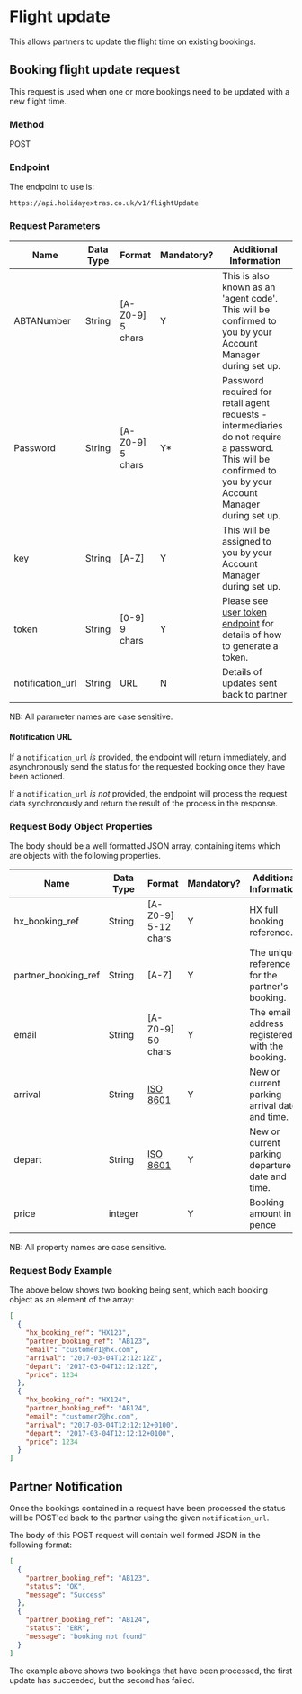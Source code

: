 # Flight update

This allows partners to update the flight time on existing bookings.

## Booking flight update request

This request is used when one or more bookings need to be updated with a new flight time.

### Method

POST

### Endpoint

The endpoint to use is:

```
https://api.holidayextras.co.uk/v1/flightUpdate
```

### Request Parameters

 | Name        | Data Type    | Format | Mandatory? | Additional Information |
 | ----        | ----    | ------ | -------- | ---------------------- |
 | ABTANumber | String | [A-Z0-9] 5 chars | Y | This is also known as an 'agent code'. This will be confirmed to you by your Account Manager during set up. |
 | Password | String | [A-Z0-9] 5 chars | Y* | Password required for retail agent requests - intermediaries do not require a password. This will be confirmed to you by your Account Manager during set up.|
 | key | String | [A-Z] | Y | This will be assigned to you by your Account Manager during set up.|
 | token | String | [0-9] 9 chars | Y | Please see [user token endpoint](/hxapi/usertoken) for details of how to generate a token. |
 | notification_url | String | URL | N | Details of updates sent back to partner |

NB: All parameter names are case sensitive.

#### Notification URL

If a `notification_url` *is* provided, the endpoint will return immediately, and asynchronously send the status for the requested booking once they have been actioned.

If a `notification_url` *is not* provided, the endpoint will process the request data synchronously and return the result of the process in the response.

### Request Body Object Properties

The body should be a well formatted JSON array, containing items which are objects with the following properties.

 | Name        | Data Type    | Format | Mandatory? | Additional Information |
 | ----        | ----    | ------ | -------- | ---------------------- |
 | hx_booking_ref | String | [A-Z0-9] 5-12 chars | Y | HX full booking reference. |
 | partner_booking_ref | String  | [A-Z] | Y | The unique reference for the partner's booking. |
 | email | String | [A-Z0-9] 50 chars | Y | The email address registered with the booking. |
 | arrival | String | [ISO 8601](https://en.wikipedia.org/wiki/ISO_8601) | Y | New or current parking arrival date and time. |
 | depart | String | [ISO 8601](https://en.wikipedia.org/wiki/ISO_8601) | Y | New or current parking departure date and time. |
 | price | integer | | Y | Booking amount in pence |

NB: All property names are case sensitive.

### Request Body Example

The above below shows two booking being sent, which each booking object as an element of the array:

```json
[
  {
    "hx_booking_ref": "HX123",
    "partner_booking_ref": "AB123",
    "email": "customer1@hx.com",
    "arrival": "2017-03-04T12:12:12Z",
    "depart": "2017-03-04T12:12:12Z",
    "price": 1234
  },
  {
    "hx_booking_ref": "HX124",
    "partner_booking_ref": "AB124",
    "email": "customer2@hx.com",
    "arrival": "2017-03-04T12:12:12+0100",
    "depart": "2017-03-04T12:12:12+0100",
    "price": 1234
  }
]
```

## Partner Notification

Once the bookings contained in a request have been processed the status will be POST'ed back to the partner using the given `notification_url`.

The body of this POST request will contain well formed JSON in the following format:

```json
[
  {
    "partner_booking_ref": "AB123",
    "status": "OK",
    "message": "Success"
  },
  {
    "partner_booking_ref": "AB124",
    "status": "ERR",
    "message": "booking not found"
  }
]
```

The example above shows two bookings that have been processed, the first update has succeeded, but the second has failed.
